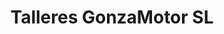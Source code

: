 ---
title: "Talleres GonzaMotor SL"
url: /madrid/talleres-gonzamotor-sl/
shop: reparación de automóviles
---